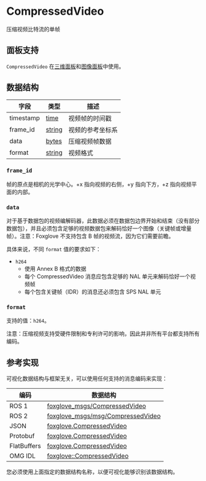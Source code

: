 # CompressedVideo

压缩视频比特流的单帧

## 面板支持

`CompressedVideo` 在[三维面板](../panel/2-3d-panel)和[图像面板](../panel/image-panel)中使用。

## 数据结构

| 字段       | 类型                                                                  | 描述                     |
| ---------- | --------------------------------------------------------------------- | ------------------------ |
| timestamp  | [time](/)       | 视频帧的时间戳           |
| frame_id   | [string](/)   | 视频的参考坐标系         |
| data       | [bytes](/)     | 压缩视频帧数据           |
| format     | [string](/)   | 视频格式                 |

### `frame_id`

帧的原点是相机的光学中心。+x 指向视频的右侧，+y 指向下方，+z 指向视频平面的内部。

### `data`

对于基于数据包的视频编解码器，此数据必须在数据包边界开始和结束（没有部分数据包），并且必须包含足够的视频数据包来解码恰好一个图像（关键帧或增量帧）。注意：Foxglove 不支持包含 B 帧的视频流，因为它们需要前瞻。

具体来说，不同 `format` 值的要求如下：

* `h264`  
   * 使用 Annex B 格式的数据  
   * 每个 CompressedVideo 消息应包含足够的 NAL 单元来解码恰好一个视频帧  
   * 每个包含关键帧（IDR）的消息还必须包含 SPS NAL 单元

### `format`

支持的值：`h264`。

注意：压缩视频支持受硬件限制和专利许可的影响，因此并非所有平台都支持所有编码。

## 参考实现

可视化数据结构与框架无关，可以使用任何支持的消息编码来实现：

| 编码       | 数据结构                                                                                                                    |
| ---------- | --------------------------------------------------------------------------------------------------------------------------- |
| ROS 1      | [foxglove_msgs/CompressedVideo](https://github.com/foxglove/foxglove-sdk/blob/main/schemas/ros1/CompressedVideo.msg)       |
| ROS 2      | [foxglove_msgs/msg/CompressedVideo](https://github.com/foxglove/foxglove-sdk/blob/main/schemas/ros2/CompressedVideo.msg)   |
| JSON       | [foxglove.CompressedVideo](https://github.com/foxglove/foxglove-sdk/blob/main/schemas/jsonschema/CompressedVideo.json)      |
| Protobuf   | [foxglove.CompressedVideo](https://github.com/foxglove/foxglove-sdk/blob/main/schemas/proto/foxglove/CompressedVideo.proto) |
| FlatBuffers| [foxglove.CompressedVideo](https://github.com/foxglove/foxglove-sdk/blob/main/schemas/flatbuffer/CompressedVideo.fbs)       |
| OMG IDL    | [foxglove::CompressedVideo](https://github.com/foxglove/foxglove-sdk/blob/main/schemas/omgidl/foxglove/CompressedVideo.idl) |

您必须使用上面指定的数据结构名称，以便可视化能够识别该数据结构。
